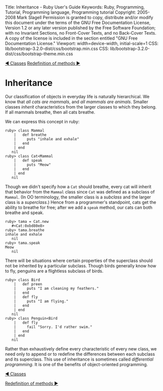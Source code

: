 Title: Inheritance - Ruby User's Guide
Keywords: Ruby, Programming, Tutorial, Programming language, Programming tutorial
Copyright: 2005-2008 Mark Slagell
           Permission is granted to copy, distribute and/or modify this document under the terms of the GNU Free Documentation License, Version 1.2 or any later version published by the Free Software Foundation; with no Invariant Sections, no Front-Cover Texts, and no Back-Cover Texts.
           A copy of the license is included in the section entitled "GNU Free Documentation License."
Viewport: width=device-width, initial-scale=1
CSS: lib/bootstrap-3.2.0-dist/css/bootstrap.min.css
CSS: lib/bootstrap-3.2.0-dist/css/bootstrap-theme.min.css

<div class="container">
<!-- Previous page -->
<a href="classes.html" class="btn btn-default">&#9668; Classes</a>
<!-- Next page -->
<a href="redefinemethods.html" class="btn btn-default">Redefinition of methods &#9658;</a>

Inheritance
===========

Our classification of objects in everyday life is naturally
hierarchical.  We know that *all cats are mammals*, and
*all mammals are animals*.  Smaller classes *inherit*
characteristics from the larger classes to which they belong.  If
all mammals breathe, then all cats breathe.

We can express this concept in ruby:

    ruby> class Mammal
        |   def breathe
        |     puts "inhale and exhale"
        |   end
        | end
       nil
    ruby> class Cat<Mammal
        |   def speak
        |     puts "Meow"
        |   end
        | end
       nil

Though we didn't specify how a `Cat` should breathe, every
cat will inherit that behavior from the `Mammal` class since
`Cat` was defined as a subclass of `Mammal`.  (In
OO terminology, the smaller class is a *subclass* and the larger
class is a *superclass*.) Hence from a programmer's
standpoint, cats get the ability to breathe for free; after we add a
`speak` method, our cats can both breathe and speak.

    ruby> tama = Cat.new
       #<Cat:0xbd80e8>
    ruby> tama.breathe
    inhale and exhale
       nil
    ruby> tama.speak
    Meow
       nil

There will be situations where certain properties of the superclass
should not be inherited by a particular subclass.  Though birds
generally know how to fly, penguins are a flightless subclass of
birds.

    ruby> class Bird
        |   def preen
        |     puts "I am cleaning my feathers."
        |   end
        |   def fly
        |     puts "I am flying."
        |   end
        | end
       nil
    ruby> class Penguin<Bird
        |   def fly
        |     fail "Sorry. I'd rather swim."
        |   end
        | end
       nil

Rather than exhaustively define every characteristic of every
new class, we need only to append or to redefine the differences
between each subclass and its superclass.  This use of
inheritance is sometimes called *differential programming*.
It is one of the benefits of object-oriented programming.

<!-- Previous page -->
<a href="classes.html" class="btn btn-default">&#9668; Classes</a>
<!-- Next page -->
<a href="redefinemethods.html" class="btn btn-default">Redefinition of methods &#9658;</a>
</div>
<script src="lib/jquery-1.11.1.min.js"></script>
<script src="lib/bootstrap-3.2.0-dist/js/bootstrap.min.js"></script>
<script src="kbdnav.js"></script>
